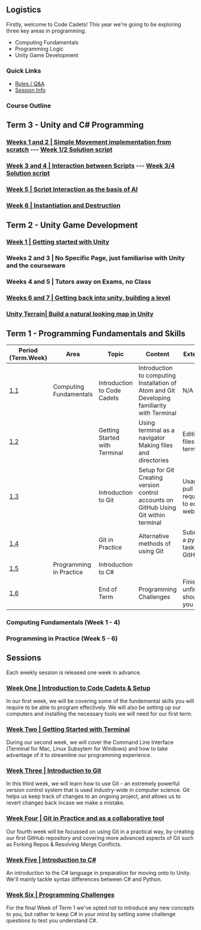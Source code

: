 [//]: # (This is the plan for Year Seven)

## Logistics

Firstly, welcome to Code Cadets! This year we're going to be exploring three key areas in programming.

- Computing Fundamentals
- Programming Logic
- Unity Game Development

### Quick Links

- [Rules / Q&A](guide.md)
- [Session Info](sessions.md)

### Course Outline


## Term 3 - Unity and C# Programming

### [Weeks 1 and 2 | Simple Movement implementation from scratch](playable.md)  --- [Week 1/2 Solution script](SimpleMove.md)


### [Week 3 and 4 | Interaction between Scripts](Interact.md)  --- [Week 3/4 Solution script](Teleport.md)

### [Week 5 | Script Interaction as the basis of AI](SimpleAI.md)

### [Week 6 | Instantiation and Destruction](Projectile.md)

## Term 2 - Unity Game Development

###  [Week 1 | Getting started with Unity](unityintro.html)

### Weeks 2 and 3 | No Specific Page, just familiarise with Unity and the courseware

### Weeks 4 and 5 | Tutors away on Exams, no Class

### [Weeks 6 and 7 | Getting back into unity, building a level](unitylevel.html)

### [Unity Terrain| Build a natural looking map in Unity](unityterrain.html)






## Term 1 - Programming Fundamentals and Skills

| Period (Term.Week) | Area                   | Topic                         | Content                                                                                     | Extension                                   |
|-----|------------------------|-------------------------------|---------------------------------------------------------------------------------------------|---------------------------------------------|
| [1.1](one.md)                | Computing Fundamentals | Introduction to Code Cadets   | Introduction to computing Installation of Atom and Git Developing familiarity with Terminal | N/A                                         |
| [1.2](two.md)                |                        | Getting Started with Terminal | Using terminal as a navigator Making files and directories                                  | Editing files using terminal                |
| [1.3](three.md)                |                        | Introduction to Git           | Setup for Git Creating version control accounts on GitHub Using Git within terminal         | Usage of pull requests to edit this website |
| [1.4](four.md)                |                        | Git in Practice               | Alternative methods of using Git                                                            | Submitting a python task to GitHub          |
| [1.5](five.md)                | Programming in Practice      | Introduction to C#            |                                                                                             |                                             |
| [1.6](six.md) |  | End of Term | Programming Challenges | Finish any unfinished should you wish|

### Computing Fundamentals (Week 1 - 4)

### Programming in Practice (Week 5 - 6)

## Sessions

Each weekly session is released one week in advance.

### [Week One | Introduction to Code Cadets & Setup](one.md)

In our first week, we will be covering some of the fundemental skills you will require to be able to program effectively. We will also be setting up our computers and installing the necessary tools we will need for our first term.

###  [Week Two | Getting Started with Terminal](two.md)

During our second week, we will cover the Command Line Interface (Terminal for Mac, Linux Subsytem for Windows) and how to take advantage of it to streamline our programming experience.

###  [Week Three | Introduction to Git](three.md)

In this third week, we will learn how to use Git - an extremely powerful version control system that is used industry-wide in computer science. Git helps us keep track of changes to an ongoing project, and allows us to revert changes back incase we make a mistake.

###  [Week Four | Git in Practice and as a collaborative tool](four.md)

Our fourth week will be focussed on using Git in a practical way, by creating our first GitHub repository and covering more advanced aspects of Git such as Forking Repos & Resolving Merge Conflicts.

###  [Week Five | Introduction to C#](five.md)

An introduction to the C# language in preparation for moving onto to Unity. We'll mainly tackle syntax differences between C# and Python.

###  [Week Six | Programming Challenges](six.md)

For the final Week of Term 1 we've opted not to introduce any new concepts to you, but rather to keep C# in your mind by setting some challenge questions to test you understand C#.
